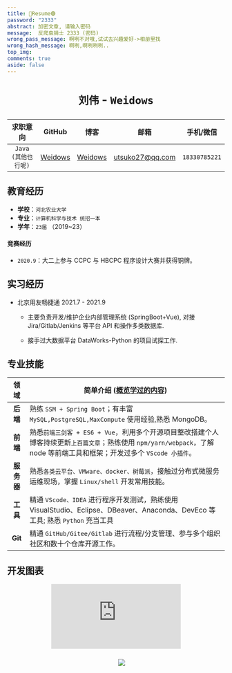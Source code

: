 ```yaml
---
title: 🔴Resume🟢
password: "2333"
abstract: 加密文章, 请输入密码
message:  反爬虫骑士 2333 (密码)
wrong_pass_message: 啊咧不对哦,试试去兴趣爱好->相册里找
wrong_hash_message: 啊咧,啊咧咧咧..
top_img:
comments: true
aside: false
---
```


<!--
 * @Author: Weidows
 * @Date: 2020-08-25 19:14:35
 * @LastEditors: Weidows
 * @LastEditTime: 2022-02-18 02:38:04
 * @FilePath: \Blog-private\source\tags\resume.md
-->

<h1 align="center">

`刘伟` - `Weidows`

</h1>

<center>

|      求职意向       |                GitHub                 |                博客                 |      邮箱       |   手机/微信   |
| :-----------------: | :-----------------------------------: | :---------------------------------: | :-------------: | :-----------: |
| `Java (其他也行呢)` | [Weidows](https://github.com/Weidows) | [Weidows](https://weidows.gitee.io) | utsuko27@qq.com | `18330785221` |

</center>

## 教育经历

- **学校**：`河北农业大学`
- **专业**：`计算机科学与技术 统招一本`
- **学年**：`23届` （2019~23）
<!-- - **外语能力**： -->

#### 竞赛经历

- `2020.9`：大二上参与 CCPC 与 HBCPC 程序设计大赛并获得铜牌。

## 实习经历

- 北京用友畅捷通 2021.7 - 2021.9

  - 主要负责开发/维护企业内部管理系统 (SpringBoot+Vue), 对接 Jira/Gitlab/Jenkins 等平台 API 和操作多类数据库.

  - 接手过大数据平台 DataWorks-Python 的项目试探工作.

## 专业技能

|    领域    | 简单介绍 ([概览学过的内容](https://weidows.github.io/post/others/LearnWay))                                                                                               |
| :--------: | ------------------------------------------------------------------------------------------------------------------------------------------------------------------------- |
|  **后端**  | 熟练 `SSM + Spring Boot`；有丰富 `MySQL,PostgreSQL,MaxCompute` 使用经验,熟悉 MongoDB。                                                                                    |
|  **前端**  | 熟悉`前端三剑客 + ES6 + Vue`，利用多个开源项目整改搭建个人博客持续更新`上百篇文章`；熟练使用 `npm/yarn/webpack`，了解 node 等前端工具和框架；开发过多个 `VScode 小插件`。 |
| **服务器** | 熟悉`各类云平台、VMware、docker、树莓派`，接触过分布式微服务运维现场，掌握 `Linux/shell` 开发常用技能。                                                                   |
|  **工具**  | 精通 `VScode、IDEA` 进行程序开发测试，熟练使用 VisualStudio、Eclipse、DBeaver、Anaconda、DevEco 等工具; 熟悉 `Python` 充当工具                                            |
|  **Git**   | 精通 `GitHub/Gitee/Gitlab` 进行流程/分支管理、参与多个组织社区和数十个仓库开源工作。                                                                                      |

<!-- ## 优势

1. 面临复杂问题,熟练通过 CSDN、、GitHub、Google、Stack Overflow 等平台寻找解决方案。

2. 熟练阅读各种中英文文章、API 文档、操作手册而不会头大。

3. 良好的注释习惯和编程规范，不会写出常见的 Bug。

4. 强大的自驱学习能力，基础经验扎实，各领域上手迅速。 -->

## 开发图表

<center>

  <figure>
    <!-- <embed src="https://wakatime.com/share/@bd43b19c-e71d-4edd-a297-cc2989d16939/52e64048-9e55-4aae-8330-448dd1cd1ec0.svg"></embed> -->
    <embed src="https://wakatime.com/share/@bd43b19c-e71d-4edd-a297-cc2989d16939/eaaa34e5-e813-4c06-8793-5af9e53895f7.svg"></embed>
  </figure>

  <img
    loading="lazy"
    id="wakatime"
    class="pic loaded"
    src="https://github-readme-stats.vercel.app/api/wakatime?username=Weidows&amp;bg_color=222222&amp;text_color=DDD&amp;hide_border=true"
    style="margin-left: 5%; margin-top: 2%"
    onclick="window.open('https://wakatime.com/@Weidows','_blank')"
  />

</center>
